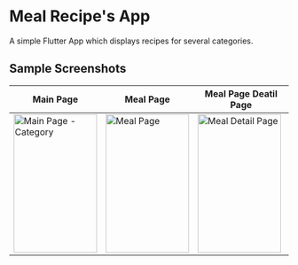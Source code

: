 # Meal Recipe's App

A simple Flutter App which displays recipes for several categories.

## Sample Screenshots


**Main Page** | **Meal Page** | **Meal Page Deatil Page**
------------ | ------------- | -------------
<img src="https://i.imgur.com/ET13zmP.png" alt="Main Page - Category" width="150" height="250"/> | <img src="https://i.imgur.com/F5cSXkj.png" alt="Meal Page" width="150" height="250"/> | <img src="https://i.imgur.com/ls6Xwx6.png" alt="Meal Detail Page" width="150" height="250"/>

